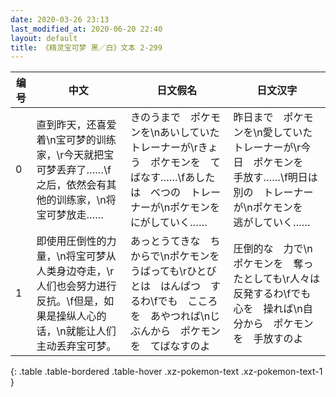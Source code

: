 ```yaml
---
date: 2020-03-26 23:13
last_modified_at: 2020-06-20 22:40
layout: default
title: 《精灵宝可梦 黑／白》文本 2-299
---
```

| 编号 | 中文 | 日文假名 | 日文汉字 |
| ---- | ---- | ---- | --- |
| 0 | 直到昨天，还喜爱着\n宝可梦的训练家，\r今天就把宝可梦丢弃了……\f之后，依然会有其他的训练家，\n将宝可梦放走…… | きのうまで　ポケモンを\nあいしていた　トレーナーが\rきょう　ポケモンを　てばなす……\fあしたは　べつの　トレーナーが\nポケモンを　にがしていく…… | 昨日まで　ポケモンを\n愛していた　トレーナーが\r今日　ポケモンを　手放す……\f明日は　別の　トレーナーが\nポケモンを　逃がしていく…… |
| 1 | 即使用圧倒性的力量，\n将宝可梦从人类身边夺走，\r人们也会努力进行反抗。\f但是，如果是操纵人心的话，\n就能让人们主动丢弃宝可梦。 | あっとうてきな　ちからで\nポケモンを　うばっても\rひとびとは　はんぱつ　するわ\fでも　こころを　あやつれば\nじぶんから　ポケモンを　てばなすのよ | 圧倒的な　力で\nポケモンを　奪ったとしても\r人々は　反発するわ\fでも　心を　操れば\n自分から　ポケモンを　手放すのよ |
{: .table .table-bordered .table-hover .xz-pokemon-text .xz-pokemon-text-1 }